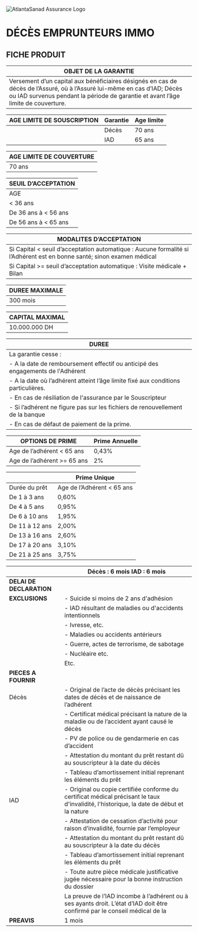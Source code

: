 ![AtlantaSanad Assurance Logo](image.png)

# DÉCÈS EMPRUNTEURS IMMO

## FICHE PRODUIT

| OBJET DE LA GARANTIE                                                                                     |
|-----------------------------------------------------------------------------------------------------------|
| Versement d’un capital aux bénéficiaires désignés en cas de décès de l’Assuré, où à l’Assuré lui-même en cas d’IAD; Décès ou IAD survenus pendant la période de garantie et avant l’âge limite de couverture. |

| AGE LIMITE DE SOUSCRIPTION | Garantie | Age limite |
|-----------------------------|----------|------------|
|                             | Décès    | 70 ans     |
|                             | IAD      | 65 ans     |

| AGE LIMITE DE COUVERTURE |
|---------------------------|
| 70 ans                    |

| SEUIL D’ACCEPTATION                 |
|-------------------------------------|
| AGE                | SEUIL D’ACCEPTATION AUTOMATIQUE |
| < 36 ans           | 1.300.000 DH                    |
| De 36 ans à < 56 ans| 1.200.000 DH                    |
| De 56 ans à < 65 ans| 1.000.000 DH                    |

| MODALITES D’ACCEPTATION                                                                                   |
|-----------------------------------------------------------------------------------------------------------|
| Si Capital < seuil d’acceptation automatique : Aucune formalité si l’Adhérent est en bonne santé; sinon examen médical |
| Si Capital >= seuil d’acceptation automatique : Visite médicale + Bilan                                   |

| DUREE MAXIMALE     |
|---------------------|
| 300 mois            |

| CAPITAL MAXIMAL    |
|---------------------|
| 10.000.000 DH       |

| DUREE                                                                                                                             |
|-----------------------------------------------------------------------------------------------------------------------------------|
| La garantie cesse :                                                                                                               |
| - A la date de remboursement effectif ou anticipé des engagements de l'Adhérent                                                   |
| - A la date où l’adhérent atteint l’âge limite fixé aux conditions particulières.                                                 |
| - En cas de résiliation de l'assurance par le Souscripteur                                                                       |
| - Si l’adhérent ne figure pas sur les fichiers de renouvellement de la banque                                                    |
| - En cas de défaut de paiement de la prime.                                                                                       |

| OPTIONS DE PRIME      | Prime Annuelle                                                                                 |
|-----------------------|------------------------------------------------------------------------------------------------|
| Age de l’adhérent < 65 ans | 0,43%                                                                                       |
| Age de l’adhérent >= 65 ans | 2%                                                                                           |

|                      | Prime Unique                                                            |
|----------------------|--------------------------------------------------------------------------|
| Durée du prêt        | Age de l’Adhérent < 65 ans | Age de l’Adhérent >= 65 ans                |
| De 1 à 3 ans         | 0,60%                      | 4,50%                                     |
| De 4 à 5 ans         | 0,95%                      | 6,00%                                     |
| De 6 à 10 ans        | 1,95%                      | 8,15%                                     |
| De 11 à 12 ans       | 2,00%                      | -                                         |
| De 13 à 16 ans       | 2,60%                      | -                                         |
| De 17 à 20 ans       | 3,10%                      | -                                         |
| De 21 à 25 ans       | 3,75%                      | -                                         |

|                              | Décès : 6 mois IAD : 6 mois                                                                     |
|------------------------------|--------------------------------------------------------------------------------------------------|
| **DELAI DE DECLARATION**     |                                                                                                  |
| **EXCLUSIONS**               | - Suicide si moins de 2 ans d'adhésion                                                           |
|                              | - IAD résultant de maladies ou d'accidents intentionnels                                         |
|                              | - Ivresse, etc.                                                                                  |
|                              | - Maladies ou accidents antérieurs                                                               |
|                              | - Guerre, actes de terrorisme, de sabotage                                                       |
|                              | - Nucléaire etc.                                                                                 |
|                              | Etc.                                                                                             |
| **PIECES A FOURNIR**         |                                                                                                  |
| Décès                        | - Original de l’acte de décès précisant les dates de décès et de naissance de l’adhérent          |
|                              | - Certificat médical précisant la nature de la maladie ou de l’accident ayant causé le décès     |
|                              | - PV de police ou de gendarmerie en cas d’accident                                               |
|                              | - Attestation du montant du prêt restant dû au souscripteur à la date du décès                   |
|                              | - Tableau d’amortissement initial reprenant les éléments du prêt                                 |
| IAD                          | - Original ou copie certifiée conforme du certificat médical précisant le taux d'invalidité, l'historique, la date de début et la nature |
|                              | - Attestation de cessation d’activité pour raison d’invalidité, fournie par l’employeur          |
|                              | - Attestation du montant du prêt restant dû au souscripteur à la date du décès                   |
|                              | - Tableau d’amortissement initial reprenant les éléments du prêt                                 |
|                              | - Toute autre pièce médicale justificative jugée nécessaire pour la bonne instruction du dossier |
|                              | La preuve de l’IAD incombe à l’adhérent ou à ses ayants droit. L’état d’IAD doit être confirmé par le conseil médical de la            |
| **PREAVIS**                  | 1 mois                                                                                           |